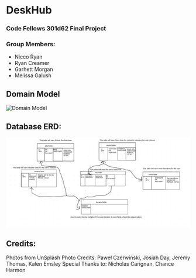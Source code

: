 # DeskHub
### Code Fellows 301d62 Final Project
### Group Members:
  - Nicco Ryan
  - Ryan Creamer
  - Garhett Morgan
  - Melissa Galush


## Domain Model
![Domain Model](assets/images/Domain.png)

## Database ERD:
![Database ERD](/assets/DB-ERD.png)

## Credits:
Photos from UnSplash
Photo Credits: Paweł Czerwiński, Josiah Day, Jeremy Thomas, Kalen Emsley
Special Thanks to: Nicholas Carignan, Chance Harmon
